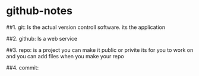 # github-notes

##1. git: Is the actual version controll software. its the application 

##2. github: Is a web service 

##3. repo: is a project you can make it public or privite its for you to work on and you can add files when you make your repo 

##4. commit: 
